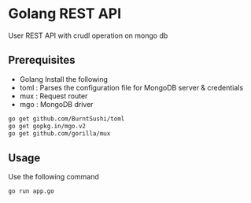 # Golang REST API

User REST API with crudl operation on mongo db 

## Prerequisites

- Golang
Install the following
- toml : Parses the configuration file for MongoDB server & credentials
- mux : Request router 
- mgo : MongoDB driver
```bash
go get github.com/BurntSushi/toml
go get gopkg.in/mgo.v2
go get github.com/gorilla/mux  
```

## Usage
Use the following command

```bash
go run app.go
```